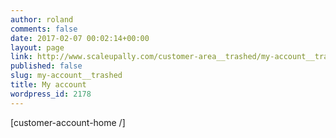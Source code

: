 ```yaml
---
author: roland
comments: false
date: 2017-02-07 00:02:14+00:00
layout: page
link: http://www.scaleupally.com/customer-area__trashed/my-account__trashed/
published: false
slug: my-account__trashed
title: My account
wordpress_id: 2178
---
```


[customer-account-home /]
